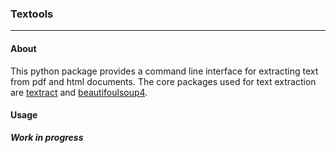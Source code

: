 ### Textools
---

#### About
This python package provides a command line interface for extracting text from
pdf and html documents. The core packages used for text extraction are
[textract](http://textract.readthedocs.io/en/latest/python_package.html) and
[beautifoulsoup4](https://www.crummy.com/software/BeautifulSoup/bs4/doc/).

#### Usage
___Work in progress___
